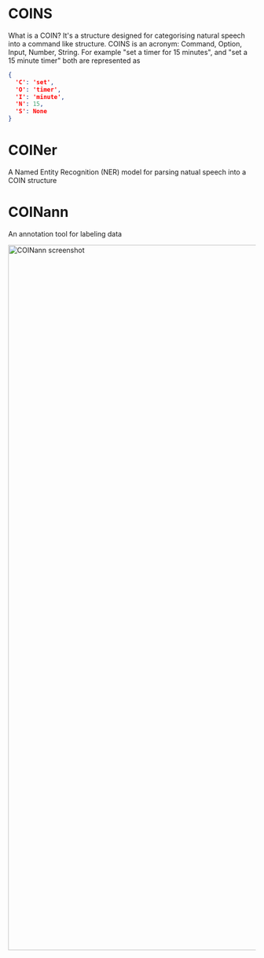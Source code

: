 # COINS
What is a COIN? It's a structure designed for categorising natural speech into a command like structure. COINS is an acronym: Command, Option, Input, Number, String. For example "set a timer for 15 minutes", and "set a 15 minute timer" both are represented as 
```json
{
  'C': 'set',
  'O': 'timer',
  'I': 'minute',
  'N': 15,
  'S': None
}
```

# COINer
A Named Entity Recognition (NER) model for parsing natual speech into a COIN structure


# COINann
An annotation tool for labeling data

<img width="1436" alt="COINann screenshot" src="https://github.com/ZackeryRSmith/COINer/assets/72983221/a1d24820-0240-4695-8267-cd48302e1d1b">
